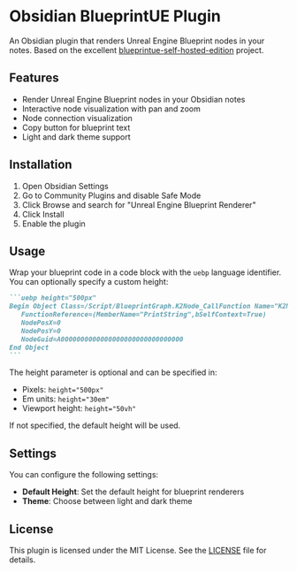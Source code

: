  # Obsidian BlueprintUE Plugin

An Obsidian plugin that renders Unreal Engine Blueprint nodes in your notes. Based on the excellent [blueprintue-self-hosted-edition](https://github.com/blueprintue/blueprintue-self-hosted-edition) project.

## Features

- Render Unreal Engine Blueprint nodes in your Obsidian notes
- Interactive node visualization with pan and zoom
- Node connection visualization
- Copy button for blueprint text
- Light and dark theme support

## Installation

1. Open Obsidian Settings
2. Go to Community Plugins and disable Safe Mode
3. Click Browse and search for "Unreal Engine Blueprint Renderer"
4. Click Install
5. Enable the plugin

## Usage

Wrap your blueprint code in a code block with the `uebp` language identifier. You can optionally specify a custom height:

````markdown
```uebp height="500px"
Begin Object Class=/Script/BlueprintGraph.K2Node_CallFunction Name="K2Node_CallFunction_0"
   FunctionReference=(MemberName="PrintString",bSelfContext=True)
   NodePosX=0
   NodePosY=0
   NodeGuid=A0000000000000000000000000000000
End Object
```
````

The height parameter is optional and can be specified in:
- Pixels: `height="500px"`
- Em units: `height="30em"`
- Viewport height: `height="50vh"`

If not specified, the default height will be used.

## Settings

You can configure the following settings:

- **Default Height**: Set the default height for blueprint renderers
- **Theme**: Choose between light and dark theme

## License

This plugin is licensed under the MIT License. See the [LICENSE](LICENSE) file for details.
